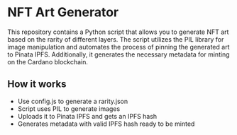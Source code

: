 # NFT Art Generator

This repository contains a Python script that allows you to generate NFT art based on the rarity of different layers. The script utilizes the PIL library for image manipulation and automates the process of pinning the generated art to Pinata IPFS. Additionally, it generates the necessary metadata for minting on the Cardano blockchain.

## How it works

- Use config.js to generate a rarity.json
- Script uses PIL to generate images
- Uploads it to Pinata IPFS and gets an IPFS hash
- Generates metadata with valid IPFS hash ready to be minted
